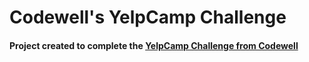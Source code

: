 # Codewell's YelpCamp Challenge

#### Project created to complete the [YelpCamp Challenge from Codewell](https://www.codewell.cc/challenges/yelpcamp-by-colt-steele--6144c7c8a383e41090a3d84b)